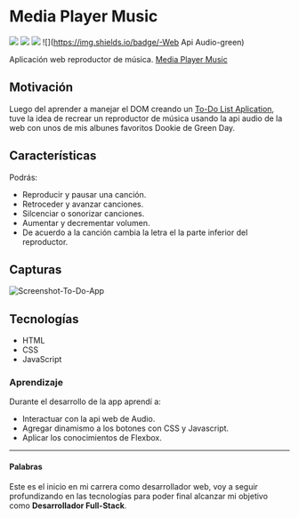 # Media Player Music
![](https://img.shields.io/badge/-HTML-orange) ![](https://img.shields.io/badge/-CSS-blue) ![](https://img.shields.io/badge/-JS-yellow)  ![](https://img.shields.io/badge/-Web Api Audio-green)

Aplicación web reproductor de música. [Media Player Music](https://reto01-media-player-music.firebaseapp.com/)

## Motivación
Luego del aprender a manejar el DOM creando un [To-Do List Aplication](https://to-do-listapp-august.web.app/ "To-Do List Aplication"), tuve la idea de recrear un reproductor de música usando la api audio de la web con unos de mis albunes favoritos Dookie de Green Day.

## Características
Podrás:
- Reproducir y pausar una canción.
- Retroceder y avanzar canciones.
- Silcenciar o  sonorizar canciones.
- Aumentar y decrementar volumen.
- De acuerdo a la canción cambia la letra el la parte inferior del reproductor.

## Capturas
![Screenshot-To-Do-App](https://i.imgur.com/aclLJOz.png)

## Tecnologías
- HTML
- CSS
- JavaScript

### Aprendizaje
Durante el desarrollo de la app aprendí a:
- Interactuar con la api web de Audio.
- Agregar dinamismo a los botones con CSS y Javascript.
- Aplicar los conocimientos de Flexbox.

------------


#### Palabras
Este es el inicio en mi carrera como desarrollador web, voy a seguir profundizando en las tecnologías para poder final alcanzar mi objetivo como **Desarrollador Full-Stack**.
